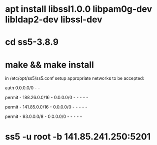 
# apt install libssl1.0.0 libpam0g-dev 	libldap2-dev libssl-dev 
# cd ss5-3.8.9
# make && make install 

in /etc/opt/ss5/ss5.conf setup appropriate networks to be accepted:

 auth    0.0.0.0/0               -               -

 permit -        188.26.0.0/16   -       0.0.0.0/0       -       -       -       -       -

 permit -        141.85.0.0/16   -       0.0.0.0/0       -       -       -       -       -

 permit -        93.0.0.0/8      -       0.0.0.0/0       -       -       -       -       -

# ss5 -u root -b 141.85.241.250:5201 
